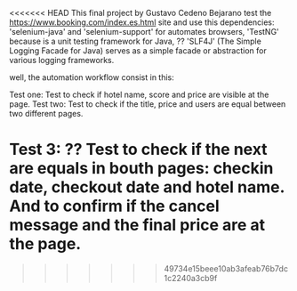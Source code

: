 <<<<<<< HEAD
This final project by Gustavo Cedeno Bejarano test the https://www.booking.com/index.es.html site and use this dependencies: 'selenium-java' and 'selenium-support' for automates browsers, 
'TestNG' because is a unit testing framework for Java, ?? 'SLF4J' (The Simple Logging Facade for Java) serves as a simple facade or abstraction for various logging frameworks.

well, the automation workflow consist in this:

Test one: Test to check if hotel name, score and price are visible at the page.
Test two: Test to check if the title, price and users are equal between two different pages.

Test 3: ?? Test to check if the next are equals in bouth pages: checkin date, checkout date and hotel name. And to confirm if the cancel message and the final price are at the page.
=======
>>>>>>> 49734e15beee10ab3afeab76b7dc1c2240a3cb9f

